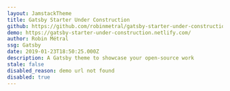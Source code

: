 ```yaml
---
layout: JamstackTheme
title: Gatsby Starter Under Construction
github: https://github.com/robinmetral/gatsby-starter-under-construction
demo: https://gatsby-starter-under-construction.netlify.com/
author: Robin Métral
ssg: Gatsby
date: 2019-01-23T18:50:25.000Z
description: A Gatsby theme to showcase your open-source work
stale: false
disabled_reason: demo url not found
disabled: true
---
```

